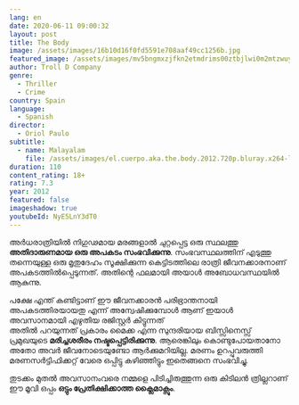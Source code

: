 ```yaml
---
lang: en
date: 2020-06-11 09:00:32
layout: post
title: The Body
image: /assets/images/16b10d16f0fd5591e708aaf49cc1256b.jpg
featured_image: /assets/images/mv5bngmxzjfkn2etmdrims00ztbjlwi0m2mtzwuyyjfhzgvizdjlxkeyxkfqcgdeqxvymtmxodk2otu-._v1_.jpg
author: Troll D Company
genre:
  - Thriller
  - Crime
country: Spain
language:
  - Spanish
director:
  - Oriol Paulo
subtitle:
  - name: Malayalam
    file: /assets/images/el.cuerpo.aka.the.body.2012.720p.bluray.x264-lubokvideo.srt.srt
duration: 110
content_rating: 18+
rating: 7.3
year: 2012
featured: false
imageshadow: true
youtubeId: NyE5LnY3dT0
---
```

അർധരാത്രിയിൽ നിഗുഢമായ മരങ്ങളാൽ ചുറ്റപ്പെട്ട ഒരു സ്ഥലത്തു **അതിദാരുണമായ ഒരു അപകടം സംഭവിക്കുന്നു**. സംഭവസ്ഥലത്തിന് എടുത്തു തന്നെയുള്ള ഒരു മൃതുദേഹം സൂക്ഷിക്കുന്ന കെട്ടിടത്തിലെ രാത്രി ജീവനക്കാരനാണ് അപകടത്തിൽപ്പെടുന്നത്. അതിന്റെ ഫലമായി അയാൾ അബോധവസ്ഥയിൽ ആകുന്നു.

പക്ഷേ എന്ത് കണ്ടിട്ടാണ് ഈ ജീവനക്കാരൻ പരിഭ്രാന്തനായി അപകടത്തിരയായതു എന്ന് അന്വേഷിക്കുമ്പോൾ ആണ് ഇയാൾ അവസാനമായി എഴുതിയ രജിസ്റ്റർ കിട്ടുന്നത്\
അതിൽ പറയുന്നത് പ്രകാരം മൈക്ക എന്ന സുന്ദരിയായ ബിസ്സിനെസ്സ് പ്രമുഖയുടെ **മരിച്ചശരീരം നഷ്ടപ്പെട്ടിരിക്കുന്നു**. ആരെങ്കിലും കൊണ്ടുപോയതാനോ അതോ അവർ ജീവനോടെയുണ്ടോ ആർക്കുമറിയില്ല. മരണം ഉറപ്പുവരുത്തി മരണസർട്ടിഫിക്കറ്റ് വേരെ ഒപ്പിട്ടു കഴിഞ്ഞിട്ടും ഇതെങ്ങനെ സംഭവിച്ചു.

തുടക്കം മുതൽ അവസാനംവരെ നമ്മളെ പിടിച്ചിരുത്തുന്ന ഒരു കിടിലൻ ത്രില്ലറാണ് ഈ മൂവി ഒപ്പം **ഒട്ടും പ്രേതിക്ഷിക്കാത്ത ക്ലൈമാക്സും**.
